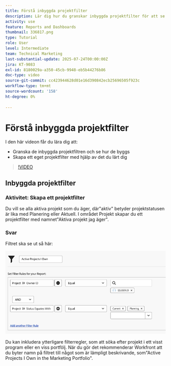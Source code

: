 ```yaml
---
title: Förstå inbyggda projektfilter
description: Lär dig hur du granskar inbyggda projektfilter för att se hur de har skapats och hur du skapar ett eget projektfilter i Workfront.
activity: use
feature: Reports and Dashboards
thumbnail: 336817.png
type: Tutorial
role: User
level: Intermediate
team: Technical Marketing
last-substantial-update: 2025-07-24T00:00:00Z
jira: KT-9083
exl-id: 8180029a-a350-45cb-9948-eb5b44276b86
doc-type: video
source-git-commit: cc423944628d01e16d390842ecb25696505f923c
workflow-type: tm+mt
source-wordcount: '158'
ht-degree: 0%

---
```


# Förstå inbyggda projektfilter

I den här videon får du lära dig att:

* Granska de inbyggda projektfiltren och se hur de byggs
* Skapa ett eget projektfilter med hjälp av det du lärt dig

>[!VIDEO](https://video.tv.adobe.com/v/336817/?quality=12&learn=on&enablevpops=0)

## Inbyggda projektfilter


### Aktivitet: Skapa ett projektfilter

Du vill se alla aktiva projekt som du äger, där&quot;aktiv&quot; betyder projektstatusen är lika med Planering eller Aktuell. I området Projekt skapar du ett projektfilter med namnet&quot;Aktiva projekt jag äger&quot;.

### Svar

Filtret ska se ut så här:

![En bild av skärmen för att skapa ett projektfilter](assets/opening-built-in-project-filters-1.png)

Du kan inkludera ytterligare filterregler, som att söka efter projekt i ett visst program eller en viss portfölj. När du gör det rekommenderar Workfront att du byter namn på filtret till något som är lämpligt beskrivande, som&quot;Active Projects I Own in the Marketing Portfolio&quot;.
